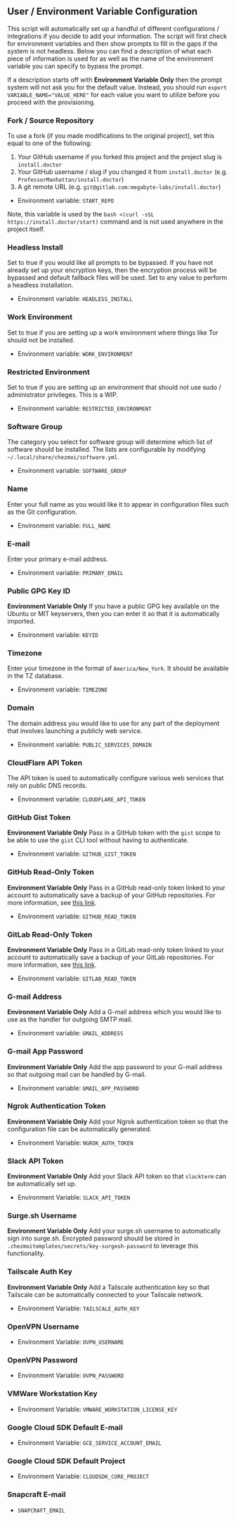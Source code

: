 ## User / Environment Variable Configuration

This script will automatically set up a handful of different configurations / integrations
if you decide to add your information. The script will first check for environment variables
and then show prompts to fill in the gaps if the system is not headless. Below you can find
a description of what each piece of information is used for as well as the name of the
environment variable you can specify to bypass the prompt.

If a description starts off with **Environment Variable Only** then the prompt system will not ask you for the default value. Instead, you should run `export VARIABLE_NAME="VALUE_HERE"` for each value you want to utilize before you proceed with the provisioning.

### Fork / Source Repository

To use a fork (if you made modifications to the original project), set this equal to one of the following:

1. Your GitHub username if you forked this project and the project slug is `install.doctor`
2. Your GitHub username / slug if you changed it from `install.doctor` (e.g. `ProfessorManhattan/install.doctor`)
3. A git remote URL (e.g. `git@gitlab.com:megabyte-labs/install.doctor`)

* Environment variable: `START_REPO`

Note, this variable is used by the `bash <(curl -sSL https://install.doctor/start)` command and is not used anywhere in the project itself.

### Headless Install

Set to true if you would like all prompts to be bypassed. If you have not already set up
your encryption keys, then the encryption process will be bypassed and default fallback
files will be used. Set to any value to perform a headless installation.

* Environment variable: `HEADLESS_INSTALL`

### Work Environment

Set to true if you are setting up a work environment where things like Tor should
not be installed.

* Environment variable: `WORK_ENVIRONMENT`

### Restricted Environment

Set to true if you are setting up an environment that should not use sudo / administrator
privileges. This is a WIP.

* Environment variable: `RESTRICTED_ENVIRONMENT`

### Software Group

The category you select for software group will determine which list of software should be
installed. The lists are configurable by modifying `~/.local/share/chezmoi/software.yml`.

* Environment variable: `SOFTWARE_GROUP`

### Name

Enter your full name as you would like it to appear in configuration files such as the Git
configuration.

* Environment variable: `FULL_NAME`

### E-mail

Enter your primary e-mail address.

* Environment variable: `PRIMARY_EMAIL`

### Public GPG Key ID

**Environment Variable Only** If you have a public GPG key available on the Ubuntu or MIT keyservers, then you can enter it
so that it is automatically imported.

* Environment variable: `KEYID`

### Timezone

Enter your timezone in the format of `America/New_York`. It should be available in the TZ database.

* Environment variable: `TIMEZONE`

### Domain

The domain address you would like to use for any part of the deployment that involves launching
a publicly web service.

* Environment variable: `PUBLIC_SERVICES_DOMAIN`

### CloudFlare API Token

The API token is used to automatically configure various web services that rely on public DNS
records.

* Environment variable: `CLOUDFLARE_API_TOKEN`

### GitHub Gist Token

**Environment Variable Only** Pass in a GitHub token with the `gist` scope to be able to use the `gist` CLI tool without having to authenticate.

* Environment variable: `GITHUB_GIST_TOKEN`

### GitHub Read-Only Token

**Environment Variable Only** Pass in a GitHub read-only token linked to your account to automatically save a backup of your
GitHub repositories. For more information, see [this link](https://github.com/gabrie30/ghorg#scm-provider-setup).

* Environment variable: `GITHUB_READ_TOKEN`

### GitLab Read-Only Token

**Environment Variable Only** Pass in a GitLab read-only token linked to your account to automatically save a backup of your
GitLab repositories. For more information, see [this link](https://github.com/gabrie30/ghorg#scm-provider-setup).

* Environment variable: `GITLAB_READ_TOKEN`

### G-mail Address

**Environment Variable Only** Add a G-mail address which you would like to use as the handler for outgoing SMTP mail.

* Environment variable: `GMAIL_ADDRESS`

### G-mail App Password

**Environment Variable Only** Add the app password to your G-mail address so that outgoing mail can be handled by G-mail.

* Environment variable: `GMAIL_APP_PASSWORD`

### Ngrok Authentication Token

**Environment Variable Only** Add your Ngrok authentication token so that the configuration file can be automatically
generated.

* Environment Variable: `NGROK_AUTH_TOKEN`

### Slack API Token

**Environment Variable Only** Add your Slack API token so that `slackterm` can be automatically set up.

* Environment Variable: `SLACK_API_TOKEN`

### Surge.sh Username

**Environment Variable Only** Add your surge.sh username to automatically sign into surge.sh. Encrypted password should be stored
in `.chezmoitemplates/secrets/key-surgesh-password` to leverage this functionality.

### Tailscale Auth Key

**Environment Variable Only** Add a Tailscale authentication key so that Tailscale can be automatically connected to your Tailscale network.

* Environment Variable: `TAILSCALE_AUTH_KEY`

### OpenVPN Username

* Environment Variable: `OVPN_USERNAME`

### OpenVPN Password

* Environment Variable: `OVPN_PASSWORD`

### VMWare Workstation Key

* Environment Variable: `VMWARE_WORKSTATION_LICENSE_KEY`

### Google Cloud SDK Default E-mail

* Environment Variable: `GCE_SERVICE_ACCOUNT_EMAIL`

### Google Cloud SDK Default Project

* Environment Variable: `CLOUDSDK_CORE_PROJECT`


### Snapcraft E-mail

* `SNAPCRAFT_EMAIL`